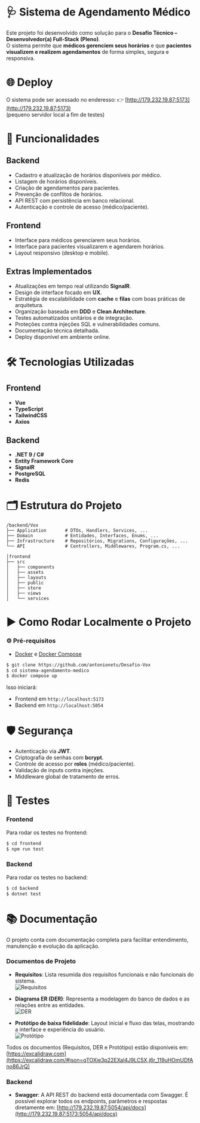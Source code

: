 # 🩺 Sistema de Agendamento Médico

Este projeto foi desenvolvido como solução para o **Desafio Técnico – Desenvolvedor(a) Full-Stack (Pleno)**.  
O sistema permite que **médicos gerenciem seus horários** e que **pacientes visualizem e realizem agendamentos** de forma simples, segura e responsiva.


# 🌐 Deploy

O sistema pode ser acessado no enderesso:
👉 [http://179.232.19.87:5173](http://179.232.19.87:5173)
</br>
(pequeno servidor local a fim de testes)


# 🚀 Funcionalidades

## Backend
- Cadastro e atualização de horários disponíveis por médico.
- Listagem de horários disponíveis.
- Criação de agendamentos para pacientes.
- Prevenção de conflitos de horários.
- API REST com persistência em banco relacional.
- Autenticação e controle de acesso (médico/paciente).

## Frontend
- Interface para médicos gerenciarem seus horários.
- Interface para pacientes visualizarem e agendarem horários.
- Layout responsivo (desktop e mobile).

## Extras Implementados
- Atualizações em tempo real utilizando **SignalR**.
- Design de interface focado em **UX**.
- Estratégia de escalabilidade com **cache** e **filas** com boas práticas de arquitetura.
- Organização baseada em **DDD** e **Clean Architecture**.
- Testes automatizados unitários e de integração.
- Proteções contra injeções SQL e vulnerabilidades comuns.
- Documentação técnica detalhada.
- Deploy disponível em ambiente online.


# 🛠️ Tecnologias Utilizadas

## Frontend
- **Vue**
- **TypeScript**
- **TailwindCSS**
- **Axios**

## Backend
- **.NET 9 / C#**
- **Entity Framework Core**
- **SignalR** 
- **PostgreSQL**
- **Redis**


# 🗂️ Estrutura do Projeto
```
/backend/Vox
├── Application       # DTOs, Handlers, Services, ...
├── Domain            # Entidades, Interfaces, Enums, ...
├── Infrastructure    # Repositórios, Migrations, Configurações, ...
└── API               # Controllers, Middlewares, Program.cs, ...

│frontend
├── src
│   ├── components 
│   ├── assets
│   ├── layouts  
│   ├── public 
│   ├── store    
│   ├── views     
│   └── services     
```


# ▶️ Como Rodar Localmente o Projeto

### ⚙️ Pré-requisitos

- [Docker](https://www.docker.com/) e [Docker Compose](https://docs.docker.com/compose/)


```bash
$ git clone https://github.com/antonionetu/Desafio-Vox
$ cd sistema-agendamento-medico
$ docker compose up
```

Isso iniciará:

- Frontend em `http://localhost:5173`
- Backend em `http://localhost:5054`


# 🛡️ Segurança

- Autenticação via **JWT**.
- Criptografia de senhas com **bcrypt**.
- Controle de acesso por **roles** (médico/paciente).
- Validação de inputs contra injeções.
- Middleware global de tratamento de erros.


# 🧪 Testes

### Frontend
Para rodar os testes no frontend:
```bash
$ cd frontend
$ npm run test
```

### Backend
Para rodar os testes no backend:
```bash
$ cd backend
$ dotnet test
```

# 📚 Documentação

O projeto conta com documentação completa para facilitar entendimento, manutenção e evolução da aplicação.

### Documentos de Projeto
- **Requisitos**: Lista resumida dos requisitos funcionais e não funcionais do sistema.  
  ![Requisitos](./docs/requisitos.png)

- **Diagrama ER (DER)**: Representa a modelagem do banco de dados e as relações entre as entidades.  
  ![DER](./docs/DER.png)

- **Protótipo de baixa fidelidade**: Layout inicial e fluxo das telas, mostrando a interface e experiência do usuário.  
  ![Protótipo](./docs/prototipo-baixa-fidelidade.png)

Todos os documentos (Requisitos, DER e Protótipo) estão disponíveis em: [https://excalidraw.com](https://excalidraw.com/#json=qTOXie3p22EXal4J9LC5X,j6r_119uHOmUDfAno86JrQ)

### Backend
- **Swagger**: A API REST do backend está documentada com Swagger. É possível explorar todos os endpoints, parâmetros e respostas diretamente em:  [http://179.232.19.87:5054/api/docs](http://179.232.19.87:5173:5054/api/docs)  
  
